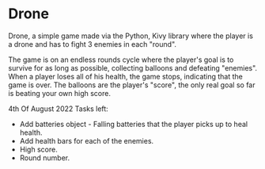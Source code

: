 # Drone
Drone, a simple game made via the Python, Kivy library where the player is a drone and has to fight 3 enemies in each "round".

The game is on an endless rounds cycle where the player's goal is to survive for as long as possible, collecting balloons and defeating "enemies". When a player loses all of his health, the game stops, indicating that the game is over. The balloons are the player's "score", the only real goal so far is beating your own high score.

4th Of August 2022
Tasks left:
- Add batteries object - Falling batteries that the player picks up to heal health.
- Add health bars for each of the enemies.
- High score.
- Round number.
